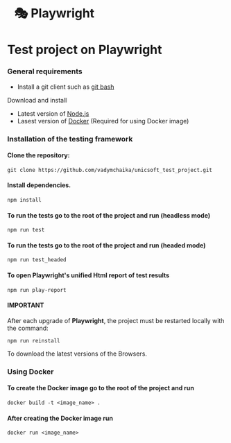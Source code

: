 <h1 dir="auto"><a class="anchor" aria-hidden="true" href="https://playwright.dev/"><svg class="octicon octicon-link" viewBox="0 0 16 16" version="1.1" width="16" height="16" aria-hidden="true"><path fill-rule="evenodd"></path></svg></a><g-emoji class="g-emoji" alias="performing_arts" fallback-src="https://github.githubassets.com/images/icons/emoji/unicode/1f3ad.png">🎭</g-emoji> Playwright</h1>

# Test project on Playwright

### General requirements

- Install a git client such as [git bash](https://git-scm.com/downloads)

Download and install

- Latest version of [Node.js](https://nodejs.org/es/download/)
- Lasest version of [Docker](https://www.docker.com/products/docker-desktop/) (Required for using Docker image)

### Installation of the testing framework

#### **Clone the repository:**

    git clone https://github.com/vadymchaika/unicsoft_test_project.git

#### **Install dependencies.**

    npm install

#### **To run the tests go to the root of the project and run (headless mode)**

    npm run test

#### **To run the tests go to the root of the project and run (headed mode)**

    npm run test_headed

#### **To open Playwright's unified Html report of test results**

    npm run play-report

#### **IMPORTANT**

After each upgrade of **Playwright**, the project must be restarted locally with the command:

    npm run reinstall

To download the latest versions of the Browsers.

### Using Docker

#### **To create the Docker image go to the root of the project and run**

    docker build -t <image_name> .

#### **After creating the Docker image run**

    docker run <image_name>
